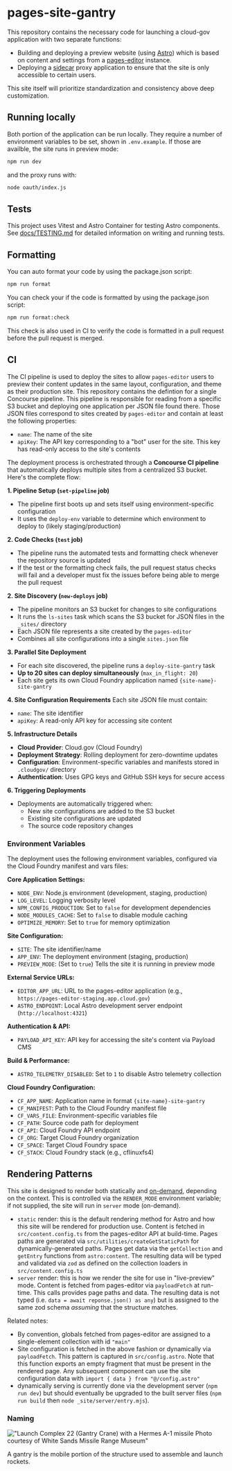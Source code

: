 # pages-site-gantry

This repository contains the necessary code for launching a cloud-gov application with two separate functions:

- Building and deploying a preview website (using [Astro](https://astro.build/)) which is based on content and settings from a [pages-editor](https://github.com/cloud-gov/pages-editor/) instance.
- Deploying a [sidecar](https://docs.cloudfoundry.org/devguide/sidecars.html) proxy application to ensure that the site is only accessible to certain users.

This site itself will prioritize standardization and consistency above deep customization.

## Running locally

Both portion of the application can be run locally. They require a number of environment variables to be set, shown in `.env.example`. If those are availble, the site runs in preview mode:

```sh
npm run dev
```

and the proxy runs with:

```sh
node oauth/index.js
```

## Tests

This project uses Vitest and Astro Container for testing Astro components. See [docs/TESTING.md](docs/TESTING.md) for detailed information on writing and running tests.

## Formatting

You can auto format your code by using the package.json script:

```sh
npm run format
```

You can check your if the code is formatted by using the package.json script:

```sh
npm run format:check
```

This check is also used in CI to verify the code is formatted in a pull request before the pull request is merged.

## CI

The CI pipeline is used to deploy the sites to allow `pages-editor` users to preview their content updates in the same layout, configuration, and theme as their production site. This repository contains the defintion for a single Concourse pipeline. This pipeline is responsible for reading from a specific S3 bucket and deploying one application per JSON file found there. Those JSON files correspond to sites created by `pages-editor` and contain at least the following properties:

- `name`: The name of the site
- `apiKey`: The API key corresponding to a "bot" user for the site. This key has read-only access to the site's contents

The deployment process is orchestrated through a **Concourse CI pipeline** that automatically deploys multiple sites from a centralized S3 bucket. Here's the complete flow:

**1. Pipeline Setup (`set-pipeline` job)**
- The pipeline first boots up and sets itself using environment-specific configuration
- It uses the `deploy-env` variable to determine which environment to deploy to (likely staging/production)

**2. Code Checks (`test` job)**
- The pipeline runs the automated tests and formatting check whenever the repository source is updated
- If the test or the formatting check fails, the pull request status checks will fail and a developer must fix the issues before being able to merge the pull request

**2. Site Discovery (`new-deploys` job)**
- The pipeline monitors an S3 bucket for changes to site configurations
- It runs the `ls-sites` task which scans the S3 bucket for JSON files in the `_sites/` directory
- Each JSON file represents a site created by the `pages-editor`
- Combines all site configurations into a single `sites.json` file

**3. Parallel Site Deployment**
- For each site discovered, the pipeline runs a `deploy-site-gantry` task
- **Up to 20 sites can deploy simultaneously** (`max_in_flight: 20`)
- Each site gets its own Cloud Foundry application named `{site-name}-site-gantry`

**4. Site Configuration Requirements**
Each site JSON file must contain:
- `name`: The site identifier
- `apiKey`: A read-only API key for accessing site content

**5. Infrastructure Details**
- **Cloud Provider**: Cloud.gov (Cloud Foundry)
- **Deployment Strategy**: Rolling deployment for zero-downtime updates
- **Configuration**: Environment-specific variables and manifests stored in `.cloudgov/` directory
- **Authentication**: Uses GPG keys and GitHub SSH keys for secure access

**6. Triggering Deployments**
- Deployments are automatically triggered when:
  - New site configurations are added to the S3 bucket
  - Existing site configurations are updated
  - The source code repository changes

### Environment Variables

The deployment uses the following environment variables, configured via the Cloud Foundry manifest and vars files:

**Core Application Settings:**
- `NODE_ENV`: Node.js environment (development, staging, production)
- `LOG_LEVEL`: Logging verbosity level
- `NPM_CONFIG_PRODUCTION`: Set to `false` for development dependencies
- `NODE_MODULES_CACHE`: Set to `false` to disable module caching
- `OPTIMIZE_MEMORY`: Set to `true` for memory optimization

**Site Configuration:**
- `SITE`: The site identifier/name
- `APP_ENV`: The deployment environment (staging, production)
- `PREVIEW_MODE`: (Set to `true`) Tells the site it is running in preview mode

**External Service URLs:**
- `EDITOR_APP_URL`: URL to the pages-editor application (e.g., `https://pages-editor-staging.app.cloud.gov`)
- `ASTRO_ENDPOINT`: Local Astro development server endpoint (`http://localhost:4321`)

**Authentication & API:**
- `PAYLOAD_API_KEY`: API key for accessing the site's content via Payload CMS

**Build & Performance:**
- `ASTRO_TELEMETRY_DISABLED`: Set to `1` to disable Astro telemetry collection

**Cloud Foundry Configuration:**
- `CF_APP_NAME`: Application name in format `{site-name}-site-gantry`
- `CF_MANIFEST`: Path to the Cloud Foundry manifest file
- `CF_VARS_FILE`: Environment-specific variables file
- `CF_PATH`: Source code path for deployment
- `CF_API`: Cloud Foundry API endpoint
- `CF_ORG`: Target Cloud Foundry organization
- `CF_SPACE`: Target Cloud Foundry space
- `CF_STACK`: Cloud Foundry stack (e.g., cflinuxfs4)

## Rendering Patterns

This site is designed to render both statically and [on-demand](https://docs.astro.build/en/guides/on-demand-rendering/), depending on the context. This is controlled via the `RENDER_MODE` environment variable; if not supplied, the site will run in `server` mode (on-demand).

- `static` render: this is the default rendering method for Astro and how this site will be rendered for production use. Content is fetched in `src/content.config.ts` from the pages-editor API at build-time. Pages paths are generated via `src/utilities/createGetStaticPath` for dynamically-generated paths. Pages get data via the `getCollection` and `getEntry` functions from `astro:content`. The resulting data will be typed and validated via `zod` as defined on the collection loaders in `src/content.config.ts`
- `server` render: this is how we render the site for use in "live-preview" mode. Content is fetched from pages-editor via `payloadFetch` at run-time. This calls provides page paths and data. The resulting data is not typed (i.e. `data = await reponse.json() as any`) but is assigned to the same zod schema _assuming_ that the structure matches.

Related notes:

- By convention, globals fetched from pages-editor are assigned to a single-element collection with id `"main"`
- Site configuration is fetched in the above fashion or dynamically via `payloadFetch`. This pattern is captured in `src/config.astro`. Note that this function exports an empty fragment that must be present in the rendered page. Any subsequent component can use the site configuration data with `import { data } from "@/config.astro"`
- dynamically serving is currently done via the development server (`npm run dev`) but should eventually be upgraded to the built server files (`npm run build` then `node _site/server/entry.mjs`).

### Naming

!["Launch Complex 22 (Gantry Crane) with a Hermes A-1 missile Photo courtesy of White Sands Missile Range Museum"](https://www.nps.gov/common/uploads/stories/images/nri/20161107/articles/844B4226-1DD8-B71B-0B8061E3C5ABA93C/844B4226-1DD8-B71B-0B8061E3C5ABA93C.jpg)

A gantry is the mobile portion of the structure used to assemble and launch rockets.
